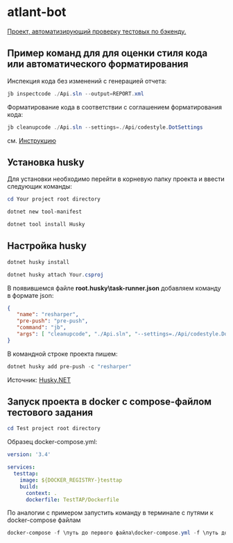 <h1>atlant-bot</h1>

[Проект, автоматизирующий проверку тестовых по бэкенду.](https://confluence.tomskasu.ru/pages/viewpage.action?pageId=33194204)

<h2>Пример команд для для оценки стиля кода или автоматического форматирования</h2>

Инспекция кода без изменений с генерацией отчета:

~~~powershell
jb inspectcode ./Api.sln --output=REPORT.xml
~~~

Форматирование кода в соответствии с соглашением форматирования кода:

~~~powershell
jb cleanupcode ./Api.sln --settings=./Api/codestyle.DotSettings
~~~

см. [Инструкцию](https://www.jetbrains.com/help/resharper/ReSharper_Command_Line_Tools.html)

<h2>Установка husky</h2>
Для установки необходимо перейти в корневую папку проекта и ввести следующик команды:

~~~powershell
cd Your project root directory

dotnet new tool-manifest

dotnet tool install Husky
~~~


<h2>Настройка husky</h2>

~~~powershell
dotnet husky install

dotnet husky attach Your.csproj
~~~

В появившемся файле **root\.husky\task-runner.json** добавляем команду в формате json:
```json
{
   "name": "resharper",
   "pre-push": "pre-push",
   "command": "jb",
   "args": [ "cleanupcode", "./Api.sln", "--settings=./Api/codestyle.DotSettings" ]
}
```

В командной строке проекта пишем:

~~~powershell
dotnet husky add pre-push -c "resharper"
~~~

Источник: [Husky.NET](https://alirezanet.github.io/Husky.Net/guide/task-runner.html#why-task-runner)

<h2>Запуск проекта в docker с compose-файлом тестового задания</h2>

~~~powershell
cd Test project root directory
~~~

Образец docker-compose.yml:
~~~yml
version: '3.4'

services:
  testtap:
    image: ${DOCKER_REGISTRY-}testtap
    build:
      context: . 
      dockerfile: TestTAP/Dockerfile
~~~
По аналогии с примером запустить команду в терминале с путями к docker-compose файлам
~~~powershell
docker-compose -f \путь до первого файла\docker-compose.yml -f \путь до второго\docker-compose.yml up
~~~